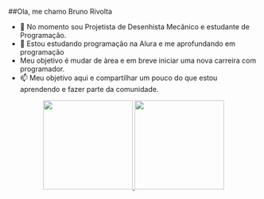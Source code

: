 ##Ola, me chamo Bruno Rivolta
- 👀 No momento sou Projetista de Desenhista Mecânico e estudante de Programação.
- 🌱 Estou estudando programação na Alura e me aprofundando em programação
- Meu objetivo é mudar de àrea e em breve iniciar uma nova carreira com programador. 
- 📫 Meu objetivo aqui e compartilhar um pouco do que estou aprendendo e fazer parte da comunidade.

<div align="center">
  <a href="https://github.com/BrunoRivolta">
  <img height="180em" src="https://github-readme-stats.vercel.app/api?username=BrunoRivolta&show_icons=true&theme=noctis_minimus&include_all_commits=true&count_private=true"/>
  <img height="180em" src="https://github-readme-stats.vercel.app/api/top-langs/?username=rafaballerini&layout=compact&langs_count=7&theme=noctis_minimus"/>
    </div>
